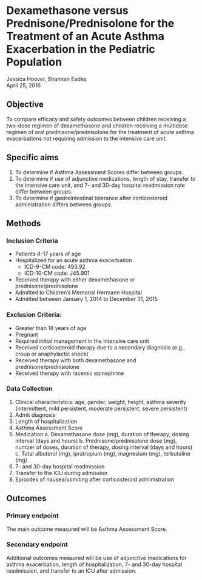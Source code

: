 # Dexamethasone versus Prednisone/Prednisolone for the Treatment of an Acute Asthma Exacerbation in the Pediatric Population
Jessica Hoover, Shannan Eades  
April 25, 2016  

## Objective

To compare efficacy and safety outcomes between children receiving a two-dose regimen of dexamethasone and children receiving a multidose regimen of oral prednisone/prednisolone for the treatment of acute asthma exacerbations not requiring admission to the intensive care unit. 

## Specific aims

1. To determine if Asthma Assessment Scores differ between groups.
2. To determine if use of adjunctive medications, length of stay, transfer to the intensive care unit, and 7- and 30-day hospital readmission rate differ between groups.
3. To determine if gastrointestinal tolerance after corticosteroid administration differs between groups.

## Methods

### Inclusion Criteria

* Patients 4-17 years of age
* Hospitalized for an acute asthma exacerbation
    - ICD-9-CM code: 493.92
    - ICD-10-CM code: J45.901
* Received therapy with either dexamethasone or prednisone/prednisolone
* Admitted to Children’s Memorial Hermann Hospital
* Admitted between January 1, 2014 to December 31, 2015

### Exclusion Criteria:  

* Greater than 18 years of age
* Pregnant
* Required initial management in the intensive care unit
* Received corticosteroid therapy due to a secondary diagnosis (e.g., croup or anaphylactic shock)
* Received therapy with both dexamethasone and prednisone/prednisiolone
* Received therapy with racemic epinephrine

### Data Collection

1.	Clinical characteristics: age, gender, weight, height, asthma severity (intermittent, mild persistent, moderate persistent, severe persistent)
2.	Admit diagnosis
3.	Length of hospitalization
4.	Asthma Assessment Score
5.	Medication
    a.	Dexamethasone dose (mg), duration of therapy, dosing interval (days and hours)
    b.	Prednisone/prednisolone dose (mg), number of doses, duration of therapy, dosing interval (days and hours)
    c.	Total albuterol (mg), ipratropium (mg), magnesium (mg), terbutaline (mg)
6.	7- and 30-day hospital readmission
7.	Transfer to the ICU during admission
8.	Episodes of nausea/vomiting after corticosteroid administration

## Outcomes

### Primary endpoint

The main outcome measured will be Asthma Assessment Score.

### Secondary endpoint

Additional outcomes measured will be use of adjunctive medications for asthma exacerbation, length of hospitalization, 7- and 30-day hospital readmission, and transfer to an ICU after admission. 

